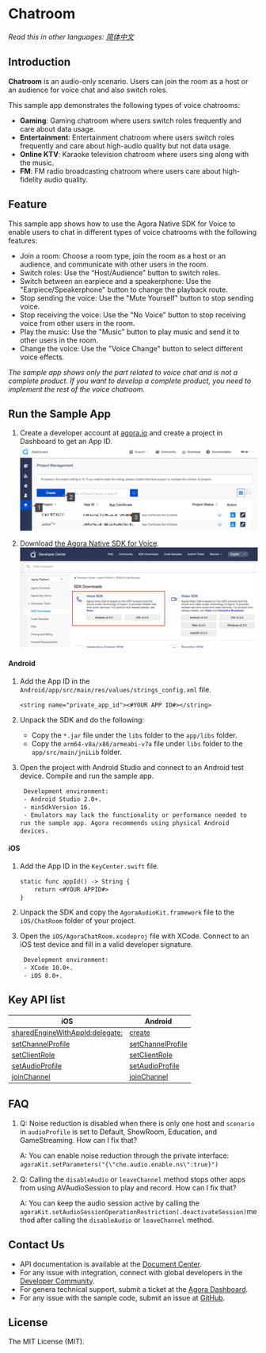 # Chatroom

*Read this in other languages: [简体中文](README.cn.md)*

## Introduction

**Chatroom** is an audio-only scenario. Users can join the room as a host or an audience for voice chat and also switch roles.

This sample app demonstrates the following types of voice chatrooms:

- **Gaming**: Gaming chatroom where users switch roles frequently and care about data usage.
- **Entertainment**: Entertainment chatroom where users switch roles frequently and care about high-audio quality but not data usage.
- **Online KTV**: Karaoke television chatroom where users sing along with the music.
- **FM**: FM radio broadcasting chatroom where users care about high-fidelity audio quality. 

## Feature

This sample app shows how to use the Agora Native SDK for Voice to enable users to chat in different types of voice chatrooms with the following features:

- Join a room: Choose a room type, join the room as a host or an audience, and communicate with other users in the room.
- Switch roles: Use the “Host/Audience” button to switch roles.
- Switch between an earpiece and a speakerphone: Use the "Earpiece/Speakerphone" button to change the playback route.
- Stop sending the voice: Use the "Mute Yourself" button to stop sending voice.
- Stop receiving the voice: Use the "No Voice" button to stop receiving voice from other users in the room.
- Play the music: Use the "Music" button to play music and send it to other users in the room. 
- Change the voice: Use the "Voice Change" button to select different voice effects.

*The sample app shows only the part related to voice chat and is not a complete product. If you want to develop a complete product, you need to implement the rest of the voice chatroom.*

## Run the Sample App

1. Create a developer account at [agora.io](https://sso.agora.io/en/signup) and create a project in Dashboard to get an App ID.
![](Image/appid.en.jpg)

2. Download [the Agora Native SDK for Voice](https://docs.agora.io/en/Agora%20Platform/downloads/).
![](Image/sdk.en.jpg)

#### Android
1. Add the App ID in the `Android/app/src/main/res/values/strings_config.xml` file.

   ```
   <string name="private_app_id"><#YOUR APP ID#></string>
   ```

2. Unpack the SDK and do the following:

   - Copy the `*.jar`  file under the `libs` folder to the `app/libs` folder. 
   - Copy the  `arm64-v8a/x86/armeabi-v7a`  file under `libs` folder to the `app/src/main/jniLib` folder.

3. Open the project with Android Studio and connect to an Android test device. Compile and run the sample app.

		Development environment:
		- Android Studio 2.0+.
		- minSdkVersion 16.
		- Emulators may lack the functionality or performance needed to run the sample app. Agora recommends using physical Android devices. 

#### iOS
1. Add the App ID in the `KeyCenter.swift` file.

   ```
   static func appId() -> String {
       return <#YOUR APPID#>
   }
   ```

2. Unpack the SDK and copy the `AgoraAudioKit.framework` file to the `iOS/ChatRoom` folder of your project.

3. Open the `iOS/AgoraChatRoom.xcodeproj` file with XCode. Connect to an iOS test device and fill in a valid developer signature.

		Development environment:
		- XCode 10.0+.
		- iOS 8.0+.

## Key API list

iOS|Android
---|---
[sharedEngineWithAppId:delegate:](https://docs.agora.io/en/Interactive%20Broadcast/API%20Reference/oc/Classes/AgoraRtcEngineKit.html#//api/name/sharedEngineWithAppId:delegate:)|[create](https://docs.agora.io/en/Interactive%20Broadcast/API%20Reference/java/classio_1_1agora_1_1rtc_1_1_rtc_engine.html#a35466f690d0a9332f24ea8280021d5ed)
[setChannelProfile](https://docs.agora.io/en/Interactive%20Broadcast/API%20Reference/oc/Classes/AgoraRtcEngineKit.html#//api/name/setChannelProfile:)|[setChannelProfile](https://docs.agora.io/en/Interactive%20Broadcast/API%20Reference/java/classio_1_1agora_1_1rtc_1_1_rtc_engine.html#a1bfb76eb4365b8b97648c3d1b69f2bd6)
[setClientRole](https://docs.agora.io/en/Interactive%20Broadcast/API%20Reference/oc/Classes/AgoraRtcEngineKit.html#//api/name/setClientRole:)|[setClientRole](https://docs.agora.io/en/Interactive%20Broadcast/API%20Reference/java/classio_1_1agora_1_1rtc_1_1_rtc_engine.html#aa2affa28a23d44d18b6889fba03f47ec)
[setAudioProfile](https://docs.agora.io/en/Interactive%20Broadcast/API%20Reference/oc/Classes/AgoraRtcEngineKit.html#//api/name/setAudioProfile:scenario:)|[setAudioProfile](https://docs.agora.io/en/Interactive%20Broadcast/API%20Reference/java/classio_1_1agora_1_1rtc_1_1_rtc_engine.html#a34175b5e04c88d9dc6608b1f38c0275d)
[joinChannel](https://docs.agora.io/en/Interactive%20Broadcast/API%20Reference/oc/Classes/AgoraRtcEngineKit.html#//api/name/joinChannelByToken:channelId:info:uid:joinSuccess:)|[joinChannel](https://docs.agora.io/en/Interactive%20Broadcast/API%20Reference/java/classio_1_1agora_1_1rtc_1_1_rtc_engine.html#a8b308c9102c08cb8dafb4672af1a3b4c)


## FAQ

1. Q: Noise reduction is disabled when there is only one host and `scenario` in `audioProfile` is set to Default, ShowRoom, Education, and GameStreaming. How can I fix that?

   A: You can enable noise reduction through the private interface: `agoraKit.setParameters("{\"che.audio.enable.ns\":true}")`

2. Q: Calling the `disableAudio` or `leaveChannel`  method stops other apps from using AVAudioSession to play and record. How can I fix that?

   A: You can keep the audio session active by calling the `agoraKit.setAudioSessionOperationRestriction(.deactivateSession)`method after calling the `disableAudio` or `leaveChannel` method.

## Contact Us

- API documentation is available at the [Document Center](https://docs.agora.io/en/).
- For any issue with integration, connect with global developers in the [Developer Community](https://dev.agora.io/en/).
- For genera technical support, submit a ticket at the [Agora Dashboard](https://dashboard.agora.io/).
- For any issue with the sample code, submit an issue at [GitHub](https://github.com/AgoraIO-Usecase/Chatroom/issues).

## License

The MIT License (MIT).